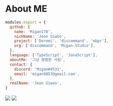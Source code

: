 # About ME

```js
modules.export = {
  github: {
    name: 'Migan178',
    nickName: 'Jeon Siwoo',
    project: ['Doremi', 'discommand', 'mbpr'],
    org: ['discommand', 'Migan-Studio'],
  },
  language: ['TypeScript', 'JavaScript'],
  aboutMe: '그냥 평범한 사람',
  contact: {
    discord: 'Migan#4531',
    email: 'migan9857@gmail.com',
  },
  realName: 'Jeon Siwoo',
}   
```
<img src="https://github-readme-stats.vercel.app/api/top-langs/?username=Migan178&theme=dark&hide_border=true&layout=compact" align="center" />
<img src="https://github-readme-stats.vercel.app/api/?username=Migan178&theme=dark&hide_border=true&layout=compact" align="center" />
